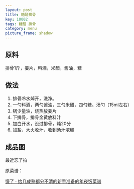 ```yaml
---
layout: post
title: 糖醋排骨
key: 10002
tags: 糖醋 排骨
category: menu
picture_frame: shadow
---
```


## 原料

排骨1斤，姜片，料酒，米醋，酱油，糖<!--more-->

## 做法

1. 排骨冷水焯开，洗净。
2. 一勺料酒，两勺酱油，三勺米醋，四勺糖。汤勺（15ml左右）
3. 锅少量油，烧热放姜片
4. 下排骨，排骨金黄放料汁
5. 加白开水，没过排骨，炖20分
6. 加盐，大火收汁，收到汤汁浓稠

## 成品图

最近忘了拍

原菜谱：

[饿了 · 给几成熟都分不清的新手准备的年夜饭菜谱](http://daily.zhihu.com/story/4476419)

